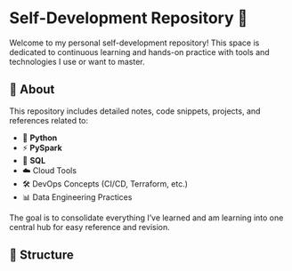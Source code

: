 # Self-Development Repository 🚀

Welcome to my personal self-development repository! This space is dedicated to continuous learning and hands-on practice with tools and technologies I use or want to master.

## 📘 About

This repository includes detailed notes, code snippets, projects, and references related to:

- 🐍 **Python**
- ⚡ **PySpark**
- 🧠 **SQL**
- ☁️ Cloud Tools
- 🛠️ DevOps Concepts (CI/CD, Terraform, etc.)
- 📊 Data Engineering Practices

The goal is to consolidate everything I’ve learned and am learning into one central hub for easy reference and revision.

## 📁 Structure

